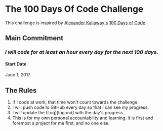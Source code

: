 
# The 100 Days Of Code Challenge
This challenge is inspired by [Alexander Kallaway's](https://github.com/Kallaway)  [100 Days of Code](https://github.com/Kallaway/100-days-of-code). 

## Main Commitment
### *I will code for at least an hour every day for the next 100 days.*

#### Start Date
June 1, 2017. 

## The Rules
1. If I code at work, that time won't count towards the challenge.
2. I will push code to GitHub every day so that I can see my progress.
3. I will update the (Log)[log.md] with the day's progress.
4. This is for my own personal accountability and learning. It is first and 
foremost a project for me first, and no one else. 

